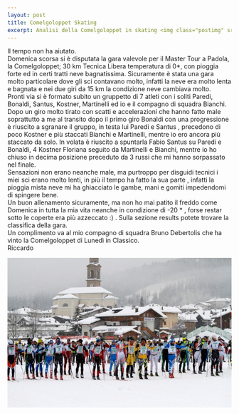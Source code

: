 ```yaml
---
layout: post
title: Comelgoloppet Skating
excerpt: Analisi della Comelgoloppet in skating <img class="postimg" src="/images/comelgo.jpg">
---
```


Il tempo non ha aiutato.<br>
Domenica scorsa si è disputata la gara valevole per il Master Tour a Padola, la Comelgoloppet;
30 km Tecnica Libera temperatura di 0*, con pioggia forte ed in certi tratti neve bagnatissima.
Sicuramente è stata una gara molto particolare dove gli sci contavano molto, infatti la neve era molto lenta e bagnata e nei due giri da 15 km la condizione neve cambiava molto.<br>
Pronti via si è formato subito un gruppetto di 7 atleti con i soliti Paredi, Bonaldi, Santus, Kostner, Martinelli ed io e il compagno di squadra Bianchi. Dopo un giro molto tirato con scatti e accelerazioni che hanno fatto male soprattutto a me al transito dopo il primo giro Bonaldi con una progressione è riuscito a sgranare il gruppo, in testa lui Paredi e Santus , precedono di poco Kostner e più staccati Bianchi e Martinelli, mentre io ero ancora più staccato da solo.
In volata è riuscito a spuntarla Fabio Santus su Paredi e Bonaldi, 4 Kostner Floriana seguito da Martinelli e Bianchi, mentre io ho chiuso in decima posizione preceduto da 3 russi che mi hanno sorpassato nel finale.<br>
Sensazioni non erano neanche male, ma purtroppo per disguidi tecnici i miei sci erano molto lenti, in più il tempo ha fatto la sua parte , infatti la pioggia mista neve mi ha ghiacciato le gambe, mani e gomiti impedendomi di spingere bene.<br>
Un buon allenamento sicuramente, ma non ho mai patito il freddo come Domenica in tutta la mia vita neanche in condizione di -20 * , forse restar sotto le coperte era più azzeccato :) .
Sulla sezione results potete trovare la classifica della gara.<br>
Un complimento va al mio compagno di squadra Bruno Debertolis che ha vinto la Comelgoloppet di Lunedì in Classico.<br>
Riccardo 




<a href="/images/lava_profile.jpg"><img class="postimg" src="/images/comelgo.jpg"></a>

